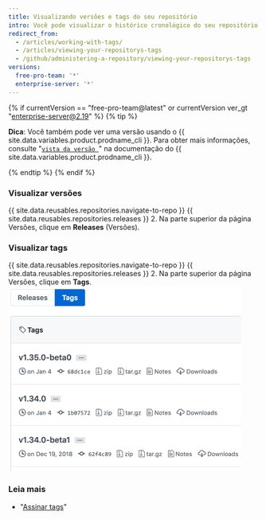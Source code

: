 ```yaml
---
title: Visualizando versões e tags do seu repositório
intro: Você pode visualizar o histórico cronológico do seu repositório pelo número da versão da versão ou da tag.
redirect_from:
  - /articles/working-with-tags/
  - /articles/viewing-your-repositorys-tags
  - /github/administering-a-repository/viewing-your-repositorys-tags
versions:
  free-pro-team: '*'
  enterprise-server: '*'
---
```


{% if currentVersion == "free-pro-team@latest" or currentVersion ver_gt "enterprise-server@2.19" %}
{% tip %}

**Dica**: Você também pode ver uma versão usando o {{ site.data.variables.product.prodname_cli }}. Para obter mais informações, consulte "[`vista da versão `](https://cli.github.com/manual/gh_release_view)" na documentação do {{ site.data.variables.product.prodname_cli }}.

{% endtip %}
{% endif %}

### Visualizar versões

{{ site.data.reusables.repositories.navigate-to-repo }}
{{ site.data.reusables.repositories.releases }}
2. Na parte superior da página Versões, clique em **Releases** (Versões).

### Visualizar tags

{{ site.data.reusables.repositories.navigate-to-repo }}
{{ site.data.reusables.repositories.releases }}
2. Na parte superior da página Versões, clique em **Tags**. ![Página de tags](/assets/images/help/releases/tags-list.png)

### Leia mais

- "[Assinar tags](/articles/signing-tags)"

